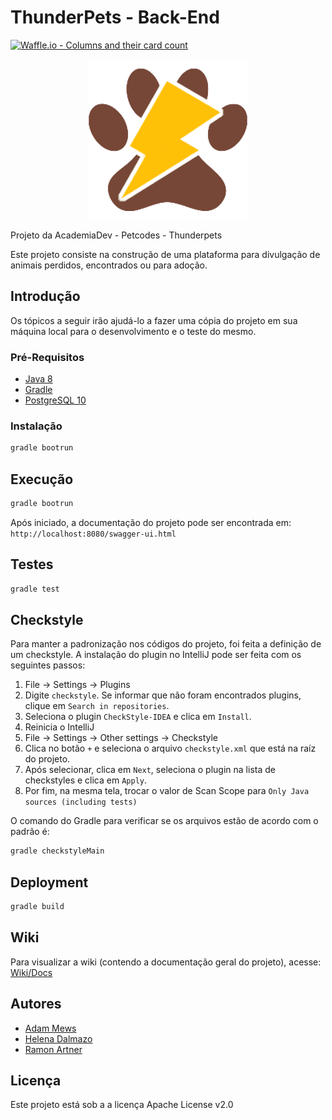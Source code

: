 
# ThunderPets -  Back-End
[![Waffle.io - Columns and their card count](https://badge.waffle.io/academiadev-jlle/wiki-thunderpets.svg?columns=all)](https://waffle.io/academiadev-jlle/wiki-thunderpets)

<p align="center">
  <img src="https://github.com/academiadev-jlle/frontend-thunderpets/blob/master/src/assets/logo.png" alt="ThunderPets Logo"/>
</p>

Projeto da AcademiaDev - Petcodes - Thunderpets

Este projeto consiste na construção de uma plataforma para divulgação de animais perdidos, encontrados ou para adoção.

## Introdução

Os tópicos a seguir irão ajudá-lo a fazer uma cópia do projeto em sua máquina local para o desenvolvimento e o teste do mesmo.

### Pré-Requisitos

* [Java 8](https://www.oracle.com/technetwork/pt/java/javase/downloads/jdk8-downloads-2133151.html)
* [Gradle](https://gradle.org)
* [PostgreSQL 10](https://www.postgresql.org/download/)

### Instalação
```bash
gradle bootrun
```

## Execução
```bash
gradle bootrun
```

Após iniciado, a documentação do projeto pode ser encontrada em:
`http://localhost:8080/swagger-ui.html`

## Testes
```bash
gradle test
```

## Checkstyle
Para manter a padronização nos códigos do projeto, foi feita a definição de um checkstyle.
A instalação do plugin no IntelliJ pode ser feita com os seguintes passos:

1) File -> Settings -> Plugins
2) Digite `checkstyle`. Se informar que não foram encontrados plugins, clique em `Search in repositories`.
3) Seleciona o plugin `CheckStyle-IDEA` e clica em `Install`.
4) Reinicia o IntelliJ
5) File -> Settings -> Other settings -> Checkstyle
6) Clica no botão `+` e seleciona o arquivo `checkstyle.xml` que está na raíz do projeto. 
7) Após selecionar, clica em `Next`, seleciona o plugin na lista de checkstyles e clica em `Apply`.
8) Por fim, na mesma tela, trocar o valor de Scan Scope para `Only Java sources (including tests)` 

O comando do Gradle para verificar se os arquivos estão de acordo com o padrão é:
```bash
gradle checkstyleMain
```

## Deployment
```bash
gradle build
```
## Wiki
Para visualizar a wiki (contendo a documentação geral do projeto), acesse:
[Wiki/Docs](https://github.com/academiadev-jlle/wiki-thunderpets)
## Autores

* [Adam Mews](https://github.com/liserline)
* [Helena Dalmazo](https://github.com/nefasta)
* [Ramon Artner](https://github.com/rartner)

## Licença

Este projeto está sob a a licença Apache License v2.0
